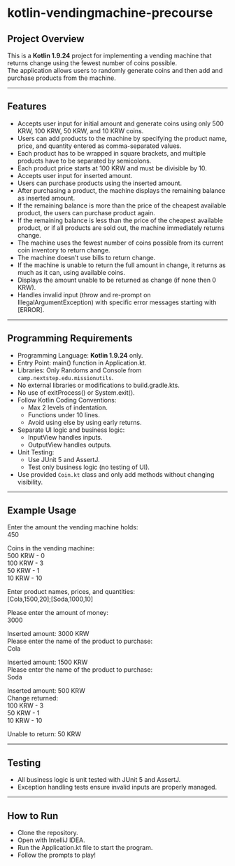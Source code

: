 # kotlin-vendingmachine-precourse

## Project Overview

This is a **Kotlin 1.9.24** project for implementing a vending machine that returns change using the fewest number of coins possible. <br>
The application allows users to randomly generate coins and then add and purchase products from the machine.

---

## Features

- Accepts user input for initial amount and generate coins using only 500 KRW, 100 KRW, 50 KRW, and 10 KRW coins.
- Users can add products to the machine by specifying the product name, price, and quantity entered as comma-separated values.
- Each product has to be wrapped in square brackets, and multiple products have to be separated by semicolons.
- Each product price starts at 100 KRW and must be divisible by 10.
- Accepts user input for inserted amount.
- Users can purchase products using the inserted amount.
- After purchasing a product, the machine displays the remaining balance as inserted amount.
- If the remaining balance is more than the price of the cheapest available product, the users can purchase product again.
- If the remaining balance is less than the price of the cheapest available product, or if all products are sold out, the machine immediately returns change.
- The machine uses the fewest number of coins possible from its current coin inventory to return change.
- The machine doesn't use bills to return change. 
- If the machine is unable to return the full amount in change, it returns as much as it can, using available coins.
- Displays the amount unable to be returned as change (if none then 0 KRW).
- Handles invalid input (throw and re-prompt on IllegalArgumentException) with specific error messages starting with [ERROR].

---

## Programming Requirements

- Programming Language: **Kotlin 1.9.24** only. 
- Entry Point: main() function in Application.kt.
- Libraries: Only Randoms and Console from `camp.nextstep.edu.missionutils`.
- No external libraries or modifications to build.gradle.kts.
- No use of exitProcess() or System.exit().
- Follow Kotlin Coding Conventions: <br>
    - Max 2 levels of indentation.
    - Functions under 10 lines.
    - Avoid using else by using early returns.
- Separate UI logic and business logic: <br>
    - InputView handles inputs.
    - OutputView handles outputs.
- Unit Testing: <br>
  - Use JUnit 5 and AssertJ.
  - Test only business logic (no testing of UI).
- Use provided `Coin.kt` class and only add methods without changing visibility.

---

## Example Usage 

Enter the amount the vending machine holds: <br>
450

Coins in the vending machine: <br>
500 KRW - 0 <br>
100 KRW - 3 <br>
50 KRW - 1 <br>
10 KRW - 10 <br>

Enter product names, prices, and quantities: <br>
[Cola,1500,20];[Soda,1000,10]

Please enter the amount of money: <br>
3000

Inserted amount: 3000 KRW <br>
Please enter the name of the product to purchase: <br>
Cola

Inserted amount: 1500 KRW <br>
Please enter the name of the product to purchase: <br>
Soda

Inserted amount: 500 KRW <br>
Change returned: <br>
100 KRW - 3 <br>
50 KRW - 1 <br>
10 KRW - 10 <br>

Unable to return: 50 KRW

---

## Testing

- All business logic is unit tested with JUnit 5 and AssertJ.
- Exception handling tests ensure invalid inputs are properly managed.

---

## How to Run

- Clone the repository.
- Open with IntelliJ IDEA.
- Run the Application.kt file to start the program.
- Follow the prompts to play!

